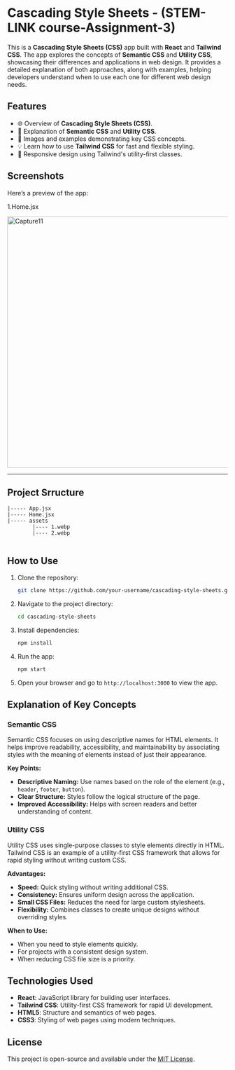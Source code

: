 # Cascading Style Sheets - (STEM-LINK course-Assignment-3)

This is a **Cascading Style Sheets (CSS)** app built with **React** and **Tailwind CSS**. The app explores the concepts of **Semantic CSS** and **Utility CSS**, showcasing their differences and applications in web design. It provides a detailed explanation of both approaches, along with examples, helping developers understand when to use each one for different web design needs.

## Features

- 🌐 Overview of **Cascading Style Sheets (CSS)**.
- 📘 Explanation of **Semantic CSS** and **Utility CSS**.
- 📸 Images and examples demonstrating key CSS concepts.
- 💡 Learn how to use **Tailwind CSS** for fast and flexible styling.
- 🎨 Responsive design using Tailwind's utility-first classes.

## Screenshots

Here’s a preview of the app:


1.Home.jsx


  <img width="574" alt="Capture11" src="https://github.com/user-attachments/assets/ec383631-e754-4646-93c9-61bf08714a09" />


---


## Project Srructure

```
|----- App.jsx
|----- Home.jsx
|----- assets
        |---- 1.webp
        |---- 2.webp


```


## How to Use

1. Clone the repository:
   ```bash
   git clone https://github.com/your-username/cascading-style-sheets.git


2. Navigate to the project directory:
   ```bash
   cd cascading-style-sheets
   ```

3. Install dependencies:
   ```bash
   npm install
   ```

4. Run the app:
   ```bash
   npm start
   ```

5. Open your browser and go to `http://localhost:3000` to view the app.

## Explanation of Key Concepts

### Semantic CSS

Semantic CSS focuses on using descriptive names for HTML elements. It helps improve readability, accessibility, and maintainability by associating styles with the meaning of elements instead of just their appearance.

**Key Points:**
- **Descriptive Naming:** Use names based on the role of the element (e.g., `header`, `footer`, `button`).
- **Clear Structure:** Styles follow the logical structure of the page.
- **Improved Accessibility:** Helps with screen readers and better understanding of content.

### Utility CSS

Utility CSS uses single-purpose classes to style elements directly in HTML. Tailwind CSS is an example of a utility-first CSS framework that allows for rapid styling without writing custom CSS.

**Advantages:**
- **Speed:** Quick styling without writing additional CSS.
- **Consistency:** Ensures uniform design across the application.
- **Small CSS Files:** Reduces the need for large custom stylesheets.
- **Flexibility:** Combines classes to create unique designs without overriding styles.

**When to Use:**
- When you need to style elements quickly.
- For projects with a consistent design system.
- When reducing CSS file size is a priority.

## Technologies Used

- **React**: JavaScript library for building user interfaces.
- **Tailwind CSS**: Utility-first CSS framework for rapid UI development.
- **HTML5**: Structure and semantics of web pages.
- **CSS3**: Styling of web pages using modern techniques.

## License

This project is open-source and available under the [MIT License](LICENSE).

